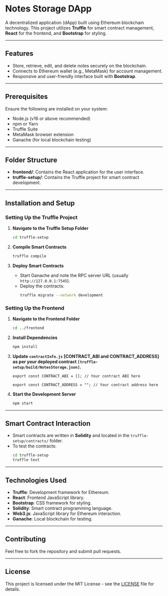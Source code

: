 # Notes Storage DApp

A decentralized application (dApp) built using Ethereum blockchain technology. This project utilizes **Truffle** for smart contract management, **React** for the frontend, and **Bootstrap** for styling.

---

## Features

- Store, retrieve, edit, and delete notes securely on the blockchain.
- Connects to Ethereum wallet (e.g., MetaMask) for account management.
- Responsive and user-friendly interface built with **Bootstrap**.

---

## Prerequisites

Ensure the following are installed on your system:

- Node.js (v16 or above recommended)
- npm or Yarn
- Truffle Suite
- MetaMask browser extension
- Ganache (for local blockchain testing)

---

## Folder Structure

- **frontend/**: Contains the React application for the user interface.
- **truffle-setup/**: Contains the Truffle project for smart contract development.

---

## Installation and Setup

### Setting Up the Truffle Project

1. **Navigate to the Truffle Setup Folder**
   ```bash
   cd truffle-setup
   ```

2. **Compile Smart Contracts**
   ```bash
   truffle compile
   ```

3. **Deploy Smart Contracts**
   - Start Ganache and note the RPC server URL (usually `http://127.0.0.1:7545`).
   - Deploy the contracts:
     ```bash
     truffle migrate --network development
     ```

### Setting Up the Frontend

1. **Navigate to the Frontend Folder**
   ```bash
   cd ../frontend
   ```

2. **Install Dependencies**
   ```bash
   npm install
   ```

3. **Update `contractInfo.js` [CONTRACT_ABI and CONTRACT_ADDRESS] as per your deployed     contract `[truffle-setup/build/NotesStorage.json]`.**
    ```
    export const CONTRACT_ABI = []; // Your contract ABI here
    
    export const CONTRACT_ADDRESS = ""; // Your contract address here
    ```

3. **Start the Development Server**
   ```bash
   npm start
   ```

---

## Smart Contract Interaction

- Smart contracts are written in **Solidity** and located in the `truffle-setup/contracts/` folder.
- To test the contracts:
  ```bash
  cd truffle-setup
  truffle test
  ```

---

## Technologies Used

- **Truffle**: Development framework for Ethereum.
- **React**: Frontend JavaScript library.
- **Bootstrap**: CSS framework for styling.
- **Solidity**: Smart contract programming language.
- **Web3.js**: JavaScript library for Ethereum interaction.
- **Ganache**: Local blockchain for testing.

---

## Contributing

Feel free to fork the repository and submit pull requests.

---

## License

This project is licensed under the MIT License - see the [LICENSE](LICENSE) file for details.
